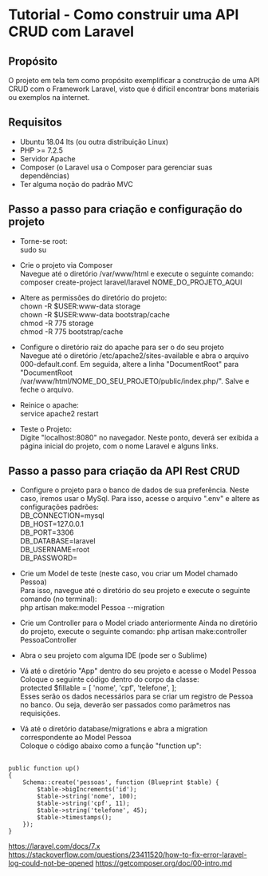 # Tutorial - Como construir uma API CRUD com Laravel

## Propósito
O projeto em tela tem como propósito exemplificar a construção de uma API CRUD com o Framework Laravel, visto que é difícil encontrar bons materiais ou exemplos na internet. 

## Requisitos
- Ubuntu 18.04 lts (ou outra distribuição Linux)
- PHP >= 7.2.5
- Servidor Apache
- Composer (o Laravel usa o Composer para gerenciar suas dependências)
- Ter alguma noção do padrão MVC

## Passo a passo para criação e configuração do projeto
- Torne-se root: <br>
sudo su

- Crie o projeto via Composer <br>
Navegue até o diretório /var/www/html e execute o seguinte comando:<br>
composer create-project laravel/laravel NOME_DO_PROJETO_AQUI 

- Altere as permissões do diretório do projeto: <br>
chown -R $USER:www-data storage <br>
chown -R $USER:www-data bootstrap/cache <br>
chmod -R 775 storage <br>
chmod -R 775 bootstrap/cache <br>

- Configure o diretório raiz do apache para ser o do seu projeto <br>
Navegue até o diretório /etc/apache2/sites-available e abra o arquivo 000-default.conf. Em seguida, altere a linha "DocumentRoot" para "DocumentRoot /var/www/html/NOME_DO_SEU_PROJETO/public/index.php/". Salve e feche o arquivo.

- Reinice o apache:<br>
service apache2 restart 

- Teste o Projeto:<br>
Digite "localhost:8080" no navegador. Neste ponto, deverá ser exibida a página inicial do projeto, com o nome Laravel e alguns links.

## Passo a passo para criação da API Rest CRUD
- Configure o projeto para o banco de dados de sua preferência. Neste caso, iremos usar o MySql. Para isso, acesse o arquivo ".env" e altere as configurações padrões:<br>
DB_CONNECTION=mysql <br>
DB_HOST=127.0.0.1 <br>
DB_PORT=3306 <br>
DB_DATABASE=laravel <br>
DB_USERNAME=root <br>
DB_PASSWORD= <br>

- Crie um Model de teste (neste caso, vou criar um Model chamado Pessoa)<br>
Para isso, navegue até o diretório do seu projeto e execute o seguinte comando (no terminal):<br>
php artisan make:model Pessoa --migration

- Crie um Controller para o Model criado anteriormente
Ainda no diretório do projeto, execute o seguinte comando: 
php artisan make:controller PessoaController

- Abra o seu projeto com alguma IDE (pode ser o Sublime) <br>
- Vá até o diretório "App" dentro do seu projeto e acesse o Model Pessoa <br>
Coloque o seguinte código dentro do corpo da classe:<br>
    protected $fillable = [
        'nome', 'cpf', 'telefone',
    ]; <br>
Esses serão os dados necessários para se criar um registro de Pessoa no banco. Ou seja, deverão ser passados como parâmetros nas requisições.

- Vá até o diretório database/migrations e abra a migration correspondente ao Model Pessoa <br>
Coloque o código abaixo como a função "function up": <br>
## 
    public function up()
    {
        Schema::create('pessoas', function (Blueprint $table) {
            $table->bigIncrements('id');
            $table->string('nome', 100);
            $table->string('cpf', 11);
            $table->string('telefone', 45);
            $table->timestamps();
        });
    }






https://laravel.com/docs/7.x
https://stackoverflow.com/questions/23411520/how-to-fix-error-laravel-log-could-not-be-opened
https://getcomposer.org/doc/00-intro.md

